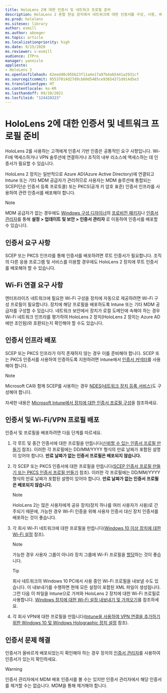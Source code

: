 ```yaml
---
title: HoloLens 2에 대한 인증서 및 네트워크 프로필 준비
description: HoloLens 2 혼합 현실 장치에서 네트워크에 대한 인증서를 구성, 사용, 배포하고, 문제를 해결하는 방법을 알아보세요.
ms.prod: hololens
ms.sitesec: library
author: evmill
ms.author: aboeger
ms.topic: article
ms.localizationpriority: high
ms.date: 9/15/2020
ms.reviewer: v-evmill
audience: ITPro
manager: yannisle
appliesto:
- HoloLens 2
ms.openlocfilehash: 62eedd0c05bb23f11a4e17a97b4ab5441a2931cf
ms.sourcegitcommit: 05537014d27d9cb60d5485ce93654371d914d5e3
ms.translationtype: HT
ms.contentlocale: ko-KR
ms.lasthandoff: 09/10/2021
ms.locfileid: "124428323"
---
```

# <a name="prepare-certificates-and-network-profiles-for-hololens-2"></a>HoloLens 2에 대한 인증서 및 네트워크 프로필 준비

HoloLens 2를 사용하는 고객에게 인증서 기반 인증은 공통적인 요구 사항입니다. Wi-Fi에 액세스하거나 VPN 솔루션에 연결하거나 조직의 내부 리소스에 액세스하는 데 인증서가 필요할 수 있습니다.

HoloLens 2 장치는 일반적으로 Azure AD(Azure Active Directory)에 연결되고 Intune 또는 기타 MDM 공급자가 관리하므로 사용자는 MDM 솔루션에 통합되는 SCEP(단순 인증서 등록 프로토콜) 또는 PKCS(공개 키 암호 표준) 인증서 인프라를 사용하여 관련 인증서를 배포해야 합니다. 

>[!NOTE]
> MDM 공급자가 없는 경우에도 [Windows 구성 디자이너](https://www.microsoft.com/p/windows-configuration-designer/9nblggh4tx22?rtc=1&activetab=pivot:regionofsystemrequirementstab)의 [프로비전 패키지](hololens-provisioning.md#steps-for-creating-provisioning-packages)나 [인증서 관리자](certificate-manager.md)를 통해 **설정 > 업데이트 및 보안 > 인증서 관리자** 로 이동하여 인증서를 배포할 수 있습니다.

## <a name="certificate-requirements"></a>인증서 요구 사항
SCEP 또는 PKCS 인프라를 통해 인증서를 배포하려면 루트 인증서가 필요합니다. 조직의 다른 응용 프로그램 및 서비스를 이용할 경우에도 HoloLens 2 장치에 루트 인증서를 배포해야 할 수 있습니다. 

## <a name="wi-fi-connectivity-requirements"></a>Wi-Fi 연결 요구 사항
엔터프라이즈 네트워크에 필요한 Wi-Fi 구성을 장치에 자동으로 제공하려면 Wi-Fi 구성 프로필이 필요합니다. 장치에 해당 프로필을 배포하도록 Intune 또는 기타 MDM 공급자를 구성할 수 있습니다. 네트워크 보안에서 장치가 로컬 도메인에 속해야 하는 경우 Wi-Fi 네트워크 인프라를 평가하여 HoloLens 2 장치(HoloLens 2 장치는 Azure AD에만 조인됨)와 호환되는지 확인해야 할 수도 있습니다.

## <a name="deploy-certificate-infrastructure"></a>인증서 인프라 배포
SCEP 또는 PKCS 인프라가 아직 존재하지 않는 경우 이를 준비해야 합니다. SCEP 또는 PKCS 인증서를 사용하여 인증하도록 지원하려면 Intune에서 [인증서 커넥터](/mem/intune/protect/certificate-connectors)를 사용해야 합니다.

> [!NOTE]
> Microsoft CA와 함께 SCEP를 사용하는 경우 [NDES(네트워크 장치 등록 서비스)](/mem/intune/protect/certificates-scep-configure#set-up-ndes)도 구성해야 합니다.

자세한 내용은 [Microsoft Intune에서 장치에 대한 인증서 프로필 구성](/intune/certificates-configure)을 참조하세요.

## <a name="deploy-certificates-and-wi-fivpn-profile"></a>인증서 및 Wi-Fi/VPN 프로필 배포
인증서 및 프로필을 배포하려면 다음 단계를 따르세요.
1.  각 루트 및 중간 인증서에 대한 프로필을 만듭니다([신뢰할 수 있는 인증서 프로필 만들기](/intune/protect/certificates-configure#create-trusted-certificate-profiles) 참조). 이러한 각 프로필에는 DD/MM/YYYY 형식의 만료 날짜가 포함된 설명이 있어야 합니다. **만료 날짜가 없는 인증서 프로필은 배포되지 않습니다.**
1.  각 SCEP 또는 PKCS 인증서에 대한 프로필을 만듭니다([SCEP 인증서 프로필 만들기 또는 PKCS 인증서 프로필 만들기](/intune/protect/certficates-pfx-configure#create-a-pkcs-certificate-profile) 참조). 이러한 각 프로필에는 DD/MM/YYYY 형식의 만료 날짜가 포함된 설명이 있어야 합니다. **만료 날짜가 없는 인증서 프로필은 배포되지 않습니다.**

    > [!NOTE]
    > HoloLens 2는 많은 사용자에게 공유 장치(장치 하나를 여러 사용자가 사용)로 간주되기 때문에, 가능한 경우 Wi-Fi 인증을 위해 사용자 인증서 대신 장치 인증서를 배포하는 것이 좋습니다.

3.  각 회사 Wi-Fi 네트워크에 대한 프로필을 만듭니다([Windows 10 이상 장치에 대한 Wi-Fi 설정](/intune/wi-fi-settings-windows) 참조). 
    > [!NOTE]
    > 가능한 경우 사용자 그룹이 아니라 장치 그룹에 Wi-Fi 프로필을 [할당](/mem/intune/configuration/device-profile-assign)하는 것이 좋습니다. 

    > [!TIP]
    > 회사 네트워크의 Windows 10 PC에서 사용 중인 Wi-Fi 프로필을 내보낼 수도 있습니다. 이 내보내기를 수행하면 현재 모든 설정이 포함된 XML 파일이 생성됩니다. 그런 다음 이 파일을 Intune으로 가져와 HoloLens 2 장치에 대한 Wi-Fi 프로필로 사용합니다. [Windows 장치에 대한 Wi-Fi 설정 내보내기 및 가져오기](/mem/intune/configuration/wi-fi-settings-import-windows-8-1)를 참조하세요.

4.  각 회사 VPN에 대한 프로필을 만듭니다([Intune을 사용하여 VPN 연결을 추가하기 위한 Windows 10 및 Windows Holographic 장치 설정](/intune/vpn-settings-windows-10) 참조).

## <a name="troubleshooting-certificates"></a>인증서 문제 해결

인증서가 올바르게 배포되었는지 확인해야 하는 경우 장치의 [인증서 관리자](certificate-manager.md)를 사용하여 인증서가 있는지 확인하세요.  

>[!WARNING]
> 인증서 관리자에서 MDM 배포 인증서를 볼 수는 있지만 인증서 관리자에서 해당 인증서를 제거할 수는 없습니다. MDM을 통해 제거해야 합니다.


